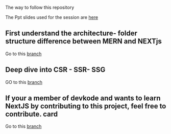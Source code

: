 The way to follow this repository

The Ppt slides used for the session are [here](https://docs.google.com/presentation/d/1KDX-DpF6RxSBlUm5IWW0YbYf3Szcajvi/edit?usp=sharing&ouid=116734243043538255049&rtpof=true&sd=true)

## First understand the architecture- folder structure difference between MERN and NEXTjs
Go to this [branch](https://github.com/agrittiwari/nextjs/tree/compare-branch)

## Deep dive into CSR - SSR- SSG
GO to this [branch](https://github.com/agrittiwari/nextjs/tree/ssr-csr-ssg)


## If your a member of devkode and wants to learn NextJS by contributing to this project, feel free to contribute. card
Go to this [branch](https://github.com/agrittiwari/nextjs/tree/devkode-OS)